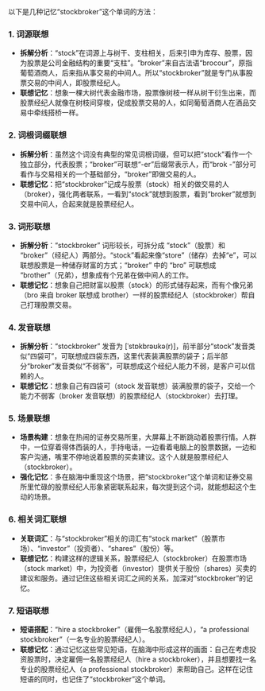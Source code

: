 以下是几种记忆“stockbroker”这个单词的方法：

### 1. 词源联想
 - **拆解分析**：“stock”在词源上与树干、支柱相关，后来引申为库存、股票，因为股票是公司金融结构的重要“支柱”。“broker”来自古法语“brocour”，原指葡萄酒商人，后来指从事交易的中间人。所以“stockbroker”就是专门从事股票交易的中间人，即股票经纪人。
 - **联想记忆**：想象一棵大树代表金融市场，股票像树枝一样从树干衍生出来，而股票经纪人就像在树枝间穿梭，促成股票交易的人，如同葡萄酒商人在酒品交易中牵线搭桥一样。

### 2. 词根词缀联想
 - **拆解分析**：虽然这个词没有典型的常见词根词缀，但可以把“stock”看作一个独立部分，代表股票；“broker”可联想“-er”后缀常表示人，而“brok -”部分可看作与交易相关的一个基础部分，“broker”即做交易的人。
 - **联想记忆**：把“stockbroker”记成与股票（stock）相关的做交易的人（broker），强化两者联系，一看到“stock”就想到股票，看到“broker”就想到交易中间人，合起来就是股票经纪人。

### 3. 词形联想
 - **拆解分析**：“stockbroker” 词形较长，可拆分成 “stock”（股票）和 “broker”（经纪人）两部分。“stock”看起来像“store”（储存）去掉“e”，可以联想股票是一种储存财富的方式；“broker” 中的 “bro” 可联想成 “brother”（兄弟），想象成有个兄弟在做中间人的工作。
 - **联想记忆**：想象自己把财富以股票（stock）的形式储存起来，而有个像兄弟（bro 来自 broker 联想成 brother）一样的股票经纪人（stockbroker）帮自己打理股票交易。

### 4. 发音联想
 - **拆解分析**：“stockbroker” 发音为 [ˈstɒkbrəʊkə(r)]，前半部分“stock”发音类似“四袋可”，可联想成四袋东西，这里代表装满股票的袋子；后半部分“broker”发音类似“不弱客”，可联想成这个经纪人能力不弱，是客户可以信赖的人。
 - **联想记忆**：想象自己有四袋可（stock 发音联想）装满股票的袋子，交给一个能力不弱客（broker 发音联想）的股票经纪人（stockbroker）去打理。

### 5. 场景联想
 - **场景构建**：想象在热闹的证券交易所里，大屏幕上不断跳动着股票行情。人群中，一位穿着得体西装的人，手持电话，一边看着电脑上的股票数据，一边和客户沟通，嘴里不停地说着股票的买卖建议。这个人就是股票经纪人（stockbroker）。
 - **强化记忆**：多在脑海中重现这个场景，把“stockbroker”这个单词和证券交易所里忙碌的股票经纪人形象紧密联系起来，每次提到这个词，就能想起这个生动的场景。

### 6. 相关词汇联想
 - **关联词汇**：与“stockbroker”相关的词汇有“stock market”（股票市场）、“investor”（投资者）、“shares”（股份）等。
 - **联想记忆**：构建这样的逻辑关系，股票经纪人（stockbroker）在股票市场（stock market）中，为投资者（investor）提供关于股份（shares）买卖的建议和服务。通过记住这些相关词汇之间的关系，加深对“stockbroker”的记忆。

### 7. 短语联想
 - **短语搭配**：“hire a stockbroker”（雇佣一名股票经纪人），“a professional stockbroker”（一名专业的股票经纪人）。
 - **联想记忆**：通过记忆这些常见短语，在脑海中形成这样的画面：自己在考虑投资股票时，决定雇佣一名股票经纪人（hire a stockbroker），并且想要找一名专业的股票经纪人（a professional stockbroker）来帮助自己。这样在记住短语的同时，也记住了“stockbroker”这个单词。 